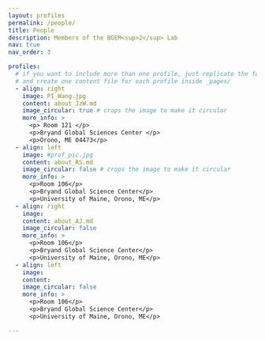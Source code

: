 ```yaml
---
layout: profiles
permalink: /people/
title: People
description: Members of the BGEM<sup>2</sup> Lab
nav: true
nav_order: 3

profiles:
  # if you want to include more than one profile, just replicate the following block
  # and create one content file for each profile inside _pages/
  - align: right
    image: PI_Wang.jpg
    content: about_JzW.md
    image_circular: true # crops the image to make it circular
    more_info: >
      <p> Room 121 </p>
      <p>Bryand Global Sciences Center </p>
      <p>Orono, ME 04473</p>
  - align: left
    image: #prof_pic.jpg
    content: about_RS.md
    image_circular: false # crops the image to make it circular
    more_info: >
      <p>Room 106</p>
      <p>Bryand Global Science Center</p>
      <p>University of Maine, Orono, ME</p>
  - align: right
    image:
    content: about_AJ.md
    image_circular: false
    more_info: >
      <p>Room 106</p>
      <p>Bryand Global Science Center</p>
      <p>University of Maine, Orono, ME</p>
  - align: left
    image:
    content:
    image_circular: false
    more_info: >
      <p>Room 106</p>
      <p>Bryand Global Science Center</p>
      <p>University of Maine, Orono, ME</p>

---
```

